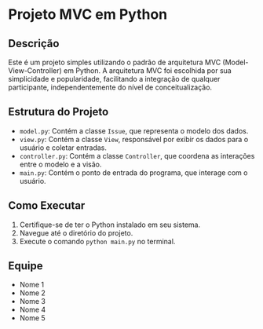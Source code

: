 # Projeto MVC em Python

## Descrição
Este é um projeto simples utilizando o padrão de arquitetura MVC (Model-View-Controller) em Python. A arquitetura MVC foi escolhida por sua simplicidade e popularidade, facilitando a integração de qualquer participante, independentemente do nível de conceitualização.

## Estrutura do Projeto
- `model.py`: Contém a classe `Issue`, que representa o modelo dos dados.
- `view.py`: Contém a classe `View`, responsável por exibir os dados para o usuário e coletar entradas.
- `controller.py`: Contém a classe `Controller`, que coordena as interações entre o modelo e a visão.
- `main.py`: Contém o ponto de entrada do programa, que interage com o usuário.

## Como Executar
1. Certifique-se de ter o Python instalado em seu sistema.
2. Navegue até o diretório do projeto.
3. Execute o comando `python main.py` no terminal.

## Equipe
- Nome 1
- Nome 2
- Nome 3
- Nome 4
- Nome 5
